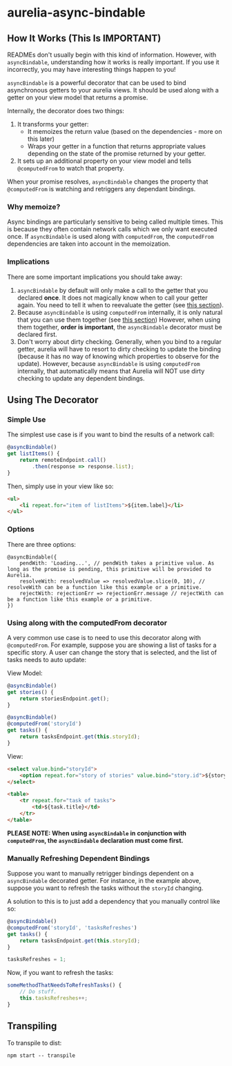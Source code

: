 # aurelia-async-bindable

## How It Works (This Is IMPORTANT)
READMEs don't usually begin with this kind of information. However, with `asyncBindable`, understanding how it works is really important.
If you use it incorrectly, you may have interesting things happen to you!

`asyncBindable` is a powerful decorator that can be used to bind asynchronous getters to your aurelia views.
It should be used along with a getter on your view model that returns a promise.

Internally, the decorator does two things:
1. It transforms your getter:
    * It memoizes the return value (based on the dependencies - more on this later)
    * Wraps your getter in a function that returns appropriate values depending on the state of the promise returned by your getter.
2. It sets up an additional property on your view model and tells `@computedFrom` to watch that property.

When your promise resolves, `asyncBindable` changes the property that `@computedFrom` is watching and retriggers any dependant bindings.

### Why memoize?
Async bindings are particularly sensitive to being called multiple times. This is because they often contain network calls which we only want executed once.
If `asyncBindable` is used along with `computedFrom`, the `computedFrom` dependencies are taken into account in the memoization.

### Implications
There are some important implications you should take away:
1. `asyncBindable` by default will only make a call to the getter that you declared **once**. It does not magically know when to call your getter again.
   You need to tell it when to reevaluate the getter (see [this section](https://github.com/istrau2/aurelia-async-bindable-bluebird#manually-refreshing-dependent-bindings)). 
2. Because `asyncBindable` is using `computedFrom` internally, it is only natural that you can use them together (see [this section](https://github.com/istrau2/aurelia-async-bindable-bluebird#using-along-with-the-computedfrom-decorator))
   However, when using them together, **order is important**, the `asyncBindable` decorator must be declared first.
3. Don't worry about dirty checking. Generally, when you bind to a regular getter, aurelia will have to resort to dirty checking to update the binding (because it has no way of knowing which properties to observe for the update).
   However, because `asyncBindable` is using `computedFrom` internally, that automatically means that Aurelia will NOT use dirty checking to update any dependent bindings.
   
## Using The Decorator

### Simple Use
The simplest use case is if you want to bind the results of a network call:
```js
@asyncBindable()
get listItems() {
    return remoteEndpoint.call()
        .then(response => response.list);
}
```

Then, simply use in your view like so:
```html
<ul>
    <li repeat.for="item of listItems">${item.label}</li>
</ul>
```

### Options
There are three options:
```
@asyncBindable({
    pendWith: 'Loading...', // pendWith takes a primitive value. As long as the promise is pending, this primitive will be provided to Aurelia.
    resolveWith: resolvedValue => resolvedValue.slice(0, 10), // resolveWith can be a function like this example or a primitive.
    rejectWith: rejectionErr => rejectionErr.message // rejectWith can be a function like this example or a primitive.
})
```

### Using along with the computedFrom decorator
A very common use case is to need to use this decorator along with `@computedFrom`.
For example, suppose you are showing a list of tasks for a specific story. A user can change the story that is selected, and the list of tasks needs to auto update:

View Model:
```js
@asyncBindable()
get stories() {
    return storiesEndpoint.get();
}

@asyncBindable()
@computedFrom('storyId')
get tasks() {
    return tasksEndpoint.get(this.storyId);
}
```


View:
```html
<select value.bind="storyId">
    <option repeat.for="story of stories" value.bind="story.id">${story.title}</option>
</select>

<table>
    <tr repeat.for="task of tasks">
        <td>${task.title}</td>
    </tr>
</table>
```

**PLEASE NOTE: When using `asyncBindable` in conjunction with `computedFrom`, the `asyncBindable` declaration must come first.**

### Manually Refreshing Dependent Bindings
Suppose you want to manually retrigger bindings dependent on a `asyncBindable` decorated getter.
For instance, in the example above, suppose you want to refresh the tasks without the `storyId` changing.

A solution to this is to just add a dependency that you manually control like so:
```js
@asyncBindable()
@computedFrom('storyId', 'tasksRefreshes')
get tasks() {
    return tasksEndpoint.get(this.storyId);
}

tasksRefreshes = 1;
```

Now, if you want to refresh the tasks:
```js
someMethodThatNeedsToRefreshTasks() {
    // Do stuff.
    this.tasksRefreshes++;
}
```

## Transpiling

To transpile to dist:

```shell
npm start -- transpile
```

